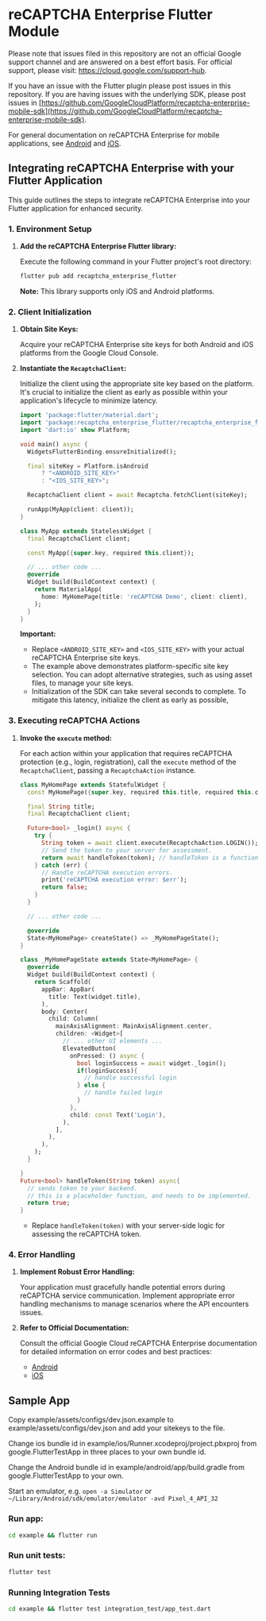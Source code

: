 
# reCAPTCHA Enterprise Flutter Module

Please note that issues filed in this repository are not an official Google
support channel and are answered on a best effort basis. For official support,
please visit: https://cloud.google.com/support-hub.

If you have an issue with the Flutter plugin please post issues in this
repository. If you are having issues with the underlying SDK, please post issues
in
[https://github.com/GoogleCloudPlatform/recaptcha-enterprise-mobile-sdk](https://github.com/GoogleCloudPlatform/recaptcha-enterprise-mobile-sdk).

For general documentation on reCAPTCHA Enterprise for mobile applications, see
[Android](https://cloud.google.com/recaptcha-enterprise/docs/instrument-android-apps)
and
[iOS](https://cloud.google.com/recaptcha-enterprise/docs/instrument-ios-apps).

## Integrating reCAPTCHA Enterprise with your Flutter Application

This guide outlines the steps to integrate reCAPTCHA Enterprise into your
Flutter application for enhanced security.

### 1. Environment Setup

1.  **Add the reCAPTCHA Enterprise Flutter library:**

    Execute the following command in your Flutter project's root directory:

    ```bash
    flutter pub add recaptcha_enterprise_flutter
    ```

    **Note:** This library supports only iOS and Android platforms.

### 2. Client Initialization

1.  **Obtain Site Keys:**

    Acquire your reCAPTCHA Enterprise site keys for both Android and iOS
    platforms from the Google Cloud Console.

2.  **Instantiate the `RecaptchaClient`:**

    Initialize the client using the appropriate site key based on the platform.
    It's crucial to initialize the client as early as possible within your
    application's lifecycle to minimize latency.

    ```dart
    import 'package:flutter/material.dart';
    import 'package:recaptcha_enterprise_flutter/recaptcha_enterprise_flutter.dart';
    import 'dart:io' show Platform;

    void main() async {
      WidgetsFlutterBinding.ensureInitialized();

      final siteKey = Platform.isAndroid
          ? "<ANDROID_SITE_KEY>"
          : "<IOS_SITE_KEY>";

      RecaptchaClient client = await Recaptcha.fetchClient(siteKey);

      runApp(MyApp(client: client));
    }

    class MyApp extends StatelessWidget {
      final RecaptchaClient client;

      const MyApp({super.key, required this.client});

      // ... other code ...
      @override
      Widget build(BuildContext context) {
        return MaterialApp(
          home: MyHomePage(title: 'reCAPTCHA Demo', client: client),
        );
      }
    }
    ```

    **Important:**

    *   Replace `<ANDROID_SITE_KEY>` and `<IOS_SITE_KEY>` with your actual
        reCAPTCHA Enterprise site keys.
    *   The example above demonstrates platform-specific site key selection. You
        can adopt alternative strategies, such as using asset files, to manage
        your site keys.
    *   Initialization of the SDK can take several seconds to complete. To
        mitigate this latency, initialize the client as early as possible,

### 3. Executing reCAPTCHA Actions

1.  **Invoke the `execute` method:**

    For each action within your application that requires reCAPTCHA protection
    (e.g., login, registration), call the `execute` method of the
    `RecaptchaClient`, passing a `RecaptchaAction` instance.

    ```dart
    class MyHomePage extends StatefulWidget {
      const MyHomePage({super.key, required this.title, required this.client});

      final String title;
      final RecaptchaClient client;

      Future<bool> _login() async {
        try {
          String token = await client.execute(RecaptchaAction.LOGIN());
          // Send the token to your server for assessment.
          return await handleToken(token); // handleToken is a function that sends the token to your backend.
        } catch (err) {
          // Handle reCAPTCHA execution errors.
          print('reCAPTCHA execution error: $err');
          return false;
        }
      }

      // ... other code ...

      @override
      State<MyHomePage> createState() => _MyHomePageState();
    }

    class _MyHomePageState extends State<MyHomePage> {
      @override
      Widget build(BuildContext context) {
        return Scaffold(
          appBar: AppBar(
            title: Text(widget.title),
          ),
          body: Center(
            child: Column(
              mainAxisAlignment: MainAxisAlignment.center,
              children: <Widget>[
                // ... other UI elements ...
                ElevatedButton(
                  onPressed: () async {
                    bool loginSuccess = await widget._login();
                    if(loginSuccess){
                      // handle successful login
                    } else {
                      // handle failed login
                    }
                  },
                  child: const Text('Login'),
                ),
              ],
            ),
          ),
        );
      }

    }
    Future<bool> handleToken(String token) async{
      // sends token to your backend.
      // this is a placeholder function, and needs to be implemented.
      return true;
    }
    ```

    *   Replace `handleToken(token)` with your server-side logic for assessing
        the reCAPTCHA token.

### 4. Error Handling

1.  **Implement Robust Error Handling:**

    Your application must gracefully handle potential errors during reCAPTCHA
    service communication. Implement appropriate error handling mechanisms to
    manage scenarios where the API encounters issues.

2.  **Refer to Official Documentation:**

    Consult the official Google Cloud reCAPTCHA Enterprise documentation for
    detailed information on error codes and best practices:

    *   [Android](https://cloud.google.com/recaptcha-enterprise/docs/instrument-android-apps)
    *   [iOS](https://cloud.google.com/recaptcha-enterprise/docs/instrument-ios-apps)

## Sample App

Copy example/assets/configs/dev.json.example to example/assets/configs/dev.json
and add your sitekeys to the file.

Change ios bundle id in example/ios/Runner.xcodeproj/project.pbxproj from
google.FlutterTestApp in three places to your own bundle id.

Change the Android bundle id in example/android/app/build.gradle from
google.FlutterTestApp to your own.

Start an emulator, e.g. `open -a Simulator` or
`~/Library/Android/sdk/emulator/emulator -avd Pixel_4_API_32`

### Run app:

```bash
cd example && flutter run
```

### Run unit tests:

```bash
flutter test
```

### Running Integration Tests

```bash
cd example && flutter test integration_test/app_test.dart
```
